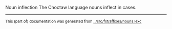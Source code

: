 Noun inflection
The Choctaw language nouns inflect in cases.












* * *
<small>This (part of) documentation was generated from [../src/fst/affixes/nouns.lexc](http://github.com/giellalt/lang-cho/blob/main/../src/fst/affixes/nouns.lexc)</small>